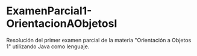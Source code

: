 # ExamenParcial1-OrientacionAObjetosI
Resolución del primer examen parcial de la materia "Orientación a Objetos 1" utilizando Java como lenguaje. 
